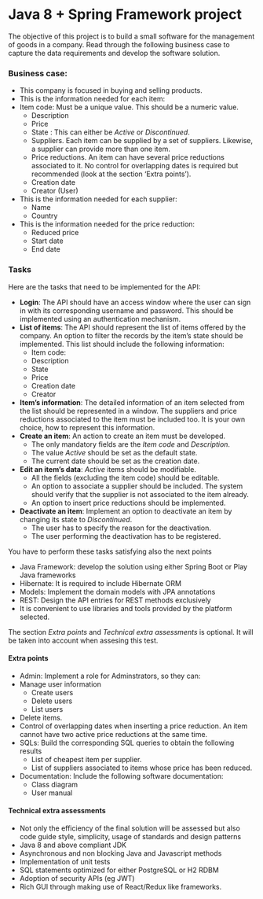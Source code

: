 # Java 8 + Spring Framework project

The objective of this project is to build a small software for the management of goods in a company.  Read through the following business case to capture the data requirements and develop the software solution.

### Business case:
- This company is focused in buying and selling products.
- This is the information needed for each item:
- Item code: Must be a unique value. This should be a numeric value.
    - Description
    -	Price
    -  	State : This can either be _Active_ or _Discontinued_.
    - 	Suppliers. Each item can be supplied by a set of suppliers. Likewise, a supplier can provide more than one item.
    -	Price reductions. An item can have several price reductions associated to it. No control for overlapping dates is required but recommended (look at the section ‘Extra points’).
    -	Creation date
    -	Creator (User)
-	This is the information needed for each supplier:
    -	Name
    -	Country
-	This is the information needed for the price reduction:
    -	Reduced price
    -	Start date
    -	End date

### Tasks
Here are the tasks that need to be implemented for the API:
- **Login**: The API should have an access window where the user can sign in with its corresponding username and password. This should be implemented using an authentication mechanism.
- **List of items**: The API should represent the list of items offered by the company. An option to filter the records by the item’s state should be implemented.
This list should include the following information:
    - Item code:
    - Description
    - State
    - Price
    - Creation date
    - Creator
- **Item’s information**: The detailed information of an item selected from the list should be represented in a window. The suppliers and price reductions associated to the item must be included too. It is your own choice, how to represent this information.
- **Create an item**: An action to create an item must be developed.
    - The only mandatory fields are the _Item code_ and _Description_.
	- The value _Active_ should be set as the default state.
    - The current date should be set as the creation date.
- **Edit an item’s data**: _Active_ items should be modifiable.
    - All the fields (excluding the item code) should be editable.
    - An option to associate a supplier should be included. The system should verify that the supplier is  not associated to the item already.
    - An option to insert price reductions should be implemented.
- **Deactivate an item**: Implement an option to deactivate an item by changing its state to _Discontinued_.
    - The user has to specify the reason for the deactivation.
    - The user performing the deactivation has to be registered.
    
You have to perform these tasks satisfying also the next points
-	Java Framework: develop the solution using either Spring Boot or Play Java frameworks
-	Hibernate: It is required to include Hibernate ORM
-	Models: Implement the domain models with JPA annotations
-	REST: Design the API entries for REST methods exclusively
-	It is convenient to use libraries and tools provided by the platform selected.

The section _Extra points_ and _Technical extra assessments_ is optional. It will be taken into account when assesing this test.

#### Extra points
-	Admin: Implement a role for Adminstrators, so they can:
- 	Manage user information
    -	Create users
    -	Delete users
    -	List users
-	Delete items.
-	Control of overlapping dates when inserting a price reduction. An item cannot have two active price reductions at the same time.
-	SQLs: Build the corresponding SQL queries to obtain the following results
    - List of cheapest item per supplier.
    - List of suppliers associated to items whose price has been reduced.
-   Documentation: Include the following software documentation:
    -	Class diagram
    -	User manual

#### Technical extra assessments
- 	Not only the efficiency of the final solution will be assessed but also code guide style, simplicity, usage of standards and design patterns
- 	Java 8 and above compliant JDK
-	Asynchronous and non blocking Java and Javascript methods
-	Implementation of unit tests
- 	SQL statements optimized for either PostgreSQL or H2 RDBM
-	Adoption of security APIs (eg JWT)
-	Rich GUI through making use of React/Redux like frameworks.